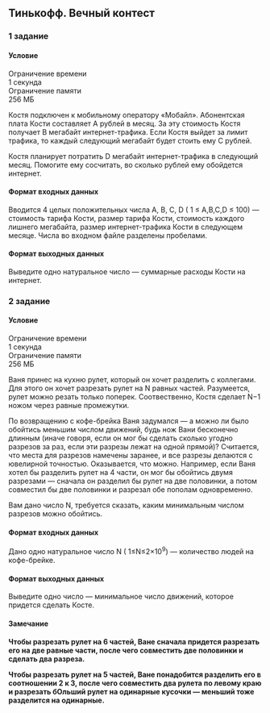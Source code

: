<H2>Тинькофф. Вечный контест</H2>

<H3>1 задание</H3>
<H4>Условие</H4>
<p>Ограничение времени<br>
1 секунда<br>
Ограничение памяти<br>
256 МБ</p>

<p>Костя подключен к мобильному оператору «Мобайл». 
Абонентская плата Кости составляет A рублей в месяц. 
За эту стоимость Костя получает B мегабайт интернет-трафика. 
Если Костя выйдет за лимит трафика, 
то каждый следующий мегабайт будет стоить ему C рублей.</p>
<p>Костя планирует потратить D мегабайт интернет-трафика в следующий месяц. 
Помогите ему сосчитать, во сколько рублей ему обойдется интернет.</p>

<H4>Формат входных данных</H4>
<p>Вводится 4 целых положительных числа A, B, C, D ( 1 ≤ A,B,C,D ≤ 100) &mdash; стоимость тарифа Кости, 
размер тарифа Кости, стоимость каждого лишнего мегабайта, размер интернет-трафика Кости 
в следующем месяце. Числа во входном файле разделены пробелами.</p>

<H4>Формат выходных данных</H4>
<p>Выведите одно натуральное число — суммарные расходы Кости на интернет.</p>



<H3>2 задание</H3>
<H4>Условие</H4>
<p>Ограничение времени<br>
1 секунда<br>
Ограничение памяти<br>
256 МБ</p>

<p>Ваня принес на кухню рулет, который он хочет разделить с коллегами. 
Для этого он хочет разрезать рулет на N равных частей. 
Разумеется, рулет можно резать только поперек. Соотвественно, 
Костя сделает N−1  ножом через равные промежутки.</p>

<p>По возвращению с кофе-брейка Ваня задумался — 
а можно ли было обойтись меньшим числом движений, 
будь нож Вани бесконечно длинным (иначе говоря, если он мог бы сделать 
сколько угодно разрезов за раз, если эти разрезы лежат на одной прямой)? 
Считается, что места для разрезов намечены заранее, 
и все разрезы делаются с ювелирной точностью.
Оказывается, что можно. Например, если Ваня хотел бы разделить рулет на 4 части, 
он мог бы обойтись двумя разрезами — сначала он разделил бы рулет на две половинки, 
а потом совместил бы две половинки и разрезал обе пополам одновременно.</p>

<p>Вам дано число N, требуется сказать, каким минимальным числом разрезов можно обойтись.</p>

<H4>Формат входных данных</H4>
<p>Дано одно натуральное число N ( 1≤N≤2×10<sup>9</sup>) &mdash; 
количество людей на кофе-брейке.</p>

<H4>Формат выходных данных</H4>
<p>Выведите одно число — минимальное число движений, которое придется сделать Косте.</p>

<H4>Замечание<H4>
<p>Чтобы разрезать рулет на 6 частей, Ване сначала придется разрезать его на две равные части, 
после чего совместить две половинки и сделать два разреза.</p>

<p>Чтобы разрезать рулет на 5 частей, Ване понадобится разделить его в соотношении 2 к 3,
после чего совместить два рулета по левому краю и разрезать бОльший рулет 
на одинарные кусочки &mdash; меньший тоже разделится на одинарные.</p>